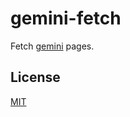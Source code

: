 # gemini-fetch

Fetch [gemini](https://gemini.circumlunar.space) pages.

## License

[MIT](LICENSE.md)
